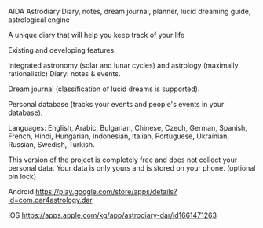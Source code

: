 AIDA Astrodiary
Diary, notes, dream journal, planner, lucid dreaming guide, astrological engine

A unique diary that will help you keep track of your life

Existing and developing features:

Integrated astronomy (solar and lunar cycles) and astrology (maximally rationalistic)
Diary: notes & events.

Dream journal (classification of lucid dreams is supported).

Personal database (tracks your events and people's events in your database).

Languages: English, Arabic, Bulgarian, Chinese, Czech, German, Spanish, French, Hindi, Hungarian, Indonesian, Italian, Portuguese, Ukrainian, Russian, Swedish, Turkish.

This version of the project is completely free and does not collect your personal data. Your data is only yours and is stored on your phone. (optional pin lock)

Android https://play.google.com/store/apps/details?id=com.dar4astrology.dar

IOS https://apps.apple.com/kg/app/astrodiary-dar/id1661471263
